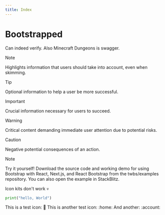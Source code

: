 ```yaml
---
title: Index
---
```


# Bootstrapped

Can indeed verify. Also Minecraft Dungeons is swagger.

> [!NOTE]  
> Highlights information that users should take into account, even when skimming.

> [!TIP]
> Optional information to help a user be more successful.

> [!IMPORTANT]  
> Crucial information necessary for users to succeed.

> [!WARNING]  
> Critical content demanding immediate user attention due to potential risks.

> [!CAUTION]
> Negative potential consequences of an action.

> [!NOTE]
> Try it yourself! Download the source code and working demo for using Bootstrap with React, Next.js, and React Bootstrap from the twbs/examples repository. You can also open the example in StackBlitz.

Icon kits don't work :skull:

``` python
print("hello, World")
```

<i class="mdi mdi-link"></i>
<i class="mdi mdi-link-variant"></i>

This is a test icon: :link:
This is another test icon: :home:
And another: :account:
